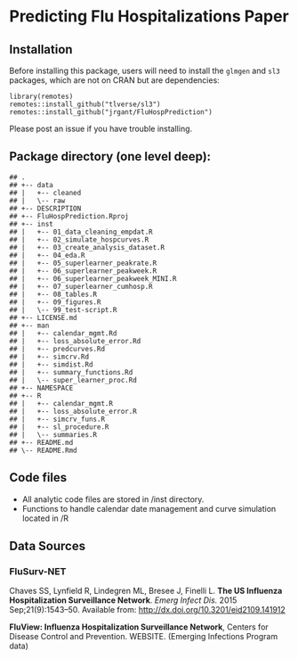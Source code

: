 Predicting Flu Hospitalizations Paper
=====================================

Installation
------------

Before installing this package, users will need to install the `glmgen`
and `sl3` packages, which are not on CRAN but are dependencies:

    library(remotes)
    remotes::install_github("tlverse/sl3")
    remotes::install_github("jrgant/FluHospPrediction")

Please post an issue if you have trouble installing.

Package directory (one level deep):
-----------------------------------

    ## .
    ## +-- data
    ## |   +-- cleaned
    ## |   \-- raw
    ## +-- DESCRIPTION
    ## +-- FluHospPrediction.Rproj
    ## +-- inst
    ## |   +-- 01_data_cleaning_empdat.R
    ## |   +-- 02_simulate_hospcurves.R
    ## |   +-- 03_create_analysis_dataset.R
    ## |   +-- 04_eda.R
    ## |   +-- 05_superlearner_peakrate.R
    ## |   +-- 06_superlearner_peakweek.R
    ## |   +-- 06_superlearner_peakweek_MINI.R
    ## |   +-- 07_superlearner_cumhosp.R
    ## |   +-- 08_tables.R
    ## |   +-- 09_figures.R
    ## |   \-- 99_test-script.R
    ## +-- LICENSE.md
    ## +-- man
    ## |   +-- calendar_mgmt.Rd
    ## |   +-- loss_absolute_error.Rd
    ## |   +-- predcurves.Rd
    ## |   +-- simcrv.Rd
    ## |   +-- simdist.Rd
    ## |   +-- summary_functions.Rd
    ## |   \-- super_learner_proc.Rd
    ## +-- NAMESPACE
    ## +-- R
    ## |   +-- calendar_mgmt.R
    ## |   +-- loss_absolute_error.R
    ## |   +-- simcrv_funs.R
    ## |   +-- sl_procedure.R
    ## |   \-- summaries.R
    ## +-- README.md
    ## \-- README.Rmd

Code files
----------

-   All analytic code files are stored in /inst directory.
-   Functions to handle calendar date management and curve simulation
    located in /R

Data Sources
------------

### FluSurv-NET

Chaves SS, Lynfield R, Lindegren ML, Bresee J, Finelli L. **The US
Influenza Hospitalization Surveillance Network**. *Emerg Infect Dis.*
2015 Sep;21(9):1543–50. Available from:
<http://dx.doi.org/10.3201/eid2109.141912>

**FluView: Influenza Hospitalization Surveillance Network**, Centers for
Disease Control and Prevention. WEBSITE. (Emerging Infections Program
data)
